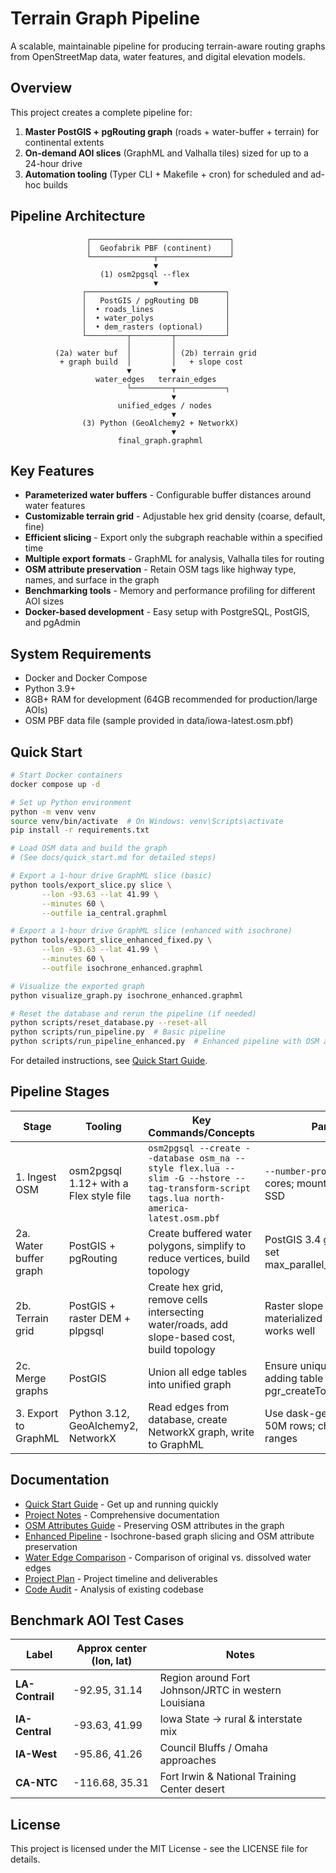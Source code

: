 # Terrain Graph Pipeline

A scalable, maintainable pipeline for producing terrain-aware routing graphs from OpenStreetMap data, water features, and digital elevation models.

## Overview

This project creates a complete pipeline for:

1. **Master PostGIS + pgRouting graph** (roads + water-buffer + terrain) for continental extents
2. **On-demand AOI slices** (GraphML and Valhalla tiles) sized for up to a 24-hour drive
3. **Automation tooling** (Typer CLI + Makefile + cron) for scheduled and ad-hoc builds

## Pipeline Architecture

```
                 ┌───────────────────────────────┐
                 │  Geofabrik PBF (continent)    │
                 └──────────────┬────────────────┘
                                ▼
                    (1) osm2pgsql --flex
                                ▼
                ┌───────────────────────────────┐
                │   PostGIS / pgRouting DB      │
                │  • roads_lines                │
                │  • water_polys                │
                │  • dem_rasters (optional)     │
                └─────────┬─────────┬───────────┘
                          │         │
          (2a) water buf  │         │ (2b) terrain grid
           + graph build  │         │   + slope cost
                          ▼         ▼
                   water_edges   terrain_edges
                          └─────────┬───────────┐
                                    ▼
                        unified_edges / nodes
                                    ▼
                (3) Python (GeoAlchemy2 + NetworkX)
                                    ▼
                        final_graph.graphml
```

## Key Features

- **Parameterized water buffers** - Configurable buffer distances around water features
- **Customizable terrain grid** - Adjustable hex grid density (coarse, default, fine)
- **Efficient slicing** - Export only the subgraph reachable within a specified time
- **Multiple export formats** - GraphML for analysis, Valhalla tiles for routing
- **OSM attribute preservation** - Retain OSM tags like highway type, names, and surface in the graph
- **Benchmarking tools** - Memory and performance profiling for different AOI sizes
- **Docker-based development** - Easy setup with PostgreSQL, PostGIS, and pgAdmin

## System Requirements

- Docker and Docker Compose
- Python 3.9+
- 8GB+ RAM for development (64GB recommended for production/large AOIs)
- OSM PBF data file (sample provided in data/iowa-latest.osm.pbf)

## Quick Start

```bash
# Start Docker containers
docker compose up -d

# Set up Python environment
python -m venv venv
source venv/bin/activate  # On Windows: venv\Scripts\activate
pip install -r requirements.txt

# Load OSM data and build the graph
# (See docs/quick_start.md for detailed steps)

# Export a 1-hour drive GraphML slice (basic)
python tools/export_slice.py slice \
       --lon -93.63 --lat 41.99 \
       --minutes 60 \
       --outfile ia_central.graphml

# Export a 1-hour drive GraphML slice (enhanced with isochrone)
python tools/export_slice_enhanced_fixed.py \
       --lon -93.63 --lat 41.99 \
       --minutes 60 \
       --outfile isochrone_enhanced.graphml

# Visualize the exported graph
python visualize_graph.py isochrone_enhanced.graphml

# Reset the database and rerun the pipeline (if needed)
python scripts/reset_database.py --reset-all
python scripts/run_pipeline.py  # Basic pipeline
python scripts/run_pipeline_enhanced.py  # Enhanced pipeline with OSM attributes
```

For detailed instructions, see [Quick Start Guide](docs/quick_start.md).

## Pipeline Stages

| Stage | Tooling | Key Commands/Concepts | Parallel Hints |
|-------|---------|------------------------|----------------|
| 1. Ingest OSM | osm2pgsql 1.12+ with a Flex style file | `osm2pgsql --create --database osm_na --style flex.lua --slim -G --hstore --tag-transform-script tags.lua north-america-latest.osm.pbf` | `--number-processes=N` uses all cores; mount the WAL on fast SSD |
| 2a. Water buffer graph | PostGIS + pgRouting | Create buffered water polygons, simplify to reduce vertices, build topology | PostGIS 3.4 gains ST_Parallelize; set max_parallel_workers_per_gather |
| 2b. Terrain grid | PostGIS + raster DEM + plpgsql | Create hex grid, remove cells intersecting water/roads, add slope-based cost, build topology | Raster slope pre-computed in a materialized view; parallel query works well |
| 2c. Merge graphs | PostGIS | Union all edge tables into unified graph | Ensure unique node IDs by adding table prefixes before pgr_createTopology |
| 3. Export to GraphML | Python 3.12, GeoAlchemy2, NetworkX | Read edges from database, create NetworkX graph, write to GraphML | Use dask-geopandas if edges > 50M rows; chunk by node ID ranges |

## Documentation

- [Quick Start Guide](docs/quick_start.md) - Get up and running quickly
- [Project Notes](docs/project_notes.md) - Comprehensive documentation
- [OSM Attributes Guide](docs/osm_attributes.md) - Preserving OSM attributes in the graph
- [Enhanced Pipeline](docs/enhanced_pipeline.md) - Isochrone-based graph slicing and OSM attribute preservation
- [Water Edge Comparison](docs/water_edge_comparison.md) - Comparison of original vs. dissolved water edges
- [Project Plan](docs/terrain_graph_project_plan.md) - Project timeline and deliverables
- [Code Audit](docs/code_audit.md) - Analysis of existing codebase

## Benchmark AOI Test Cases

| Label | Approx center (lon, lat) | Notes |
|-------|--------------------------|-------|
| **LA-Contrail** | -92.95, 31.14 | Region around Fort Johnson/JRTC in western Louisiana |
| **IA-Central** | -93.63, 41.99 | Iowa State → rural & interstate mix |
| **IA-West** | -95.86, 41.26 | Council Bluffs / Omaha approaches |
| **CA-NTC** | -116.68, 35.31 | Fort Irwin & National Training Center desert |

## License

This project is licensed under the MIT License - see the LICENSE file for details.
